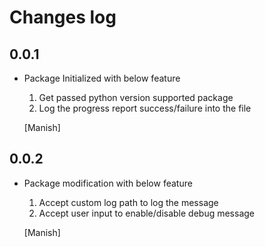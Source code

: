 Changes log
===========

0.0.1
-----

- Package Initialized with below feature
    1. Get passed python version supported package
    2. Log the progress report success/failure into the file

  [Manish]

0.0.2
----
- Package modification with below feature
    1. Accept custom log path to log the message
    2. Accept user input to enable/disable debug message

  [Manish]